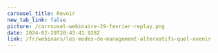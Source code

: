 ```yaml
---
carousel_title: Revoir
new_tab_link: false
picture: /carrousel-webinaire-29-fevrier-replay.png
date: 2024-02-29T20:43:41.928Z
link: /fr/webinars/les-modes-de-management-alternatifs-quel-avenir
---
```

